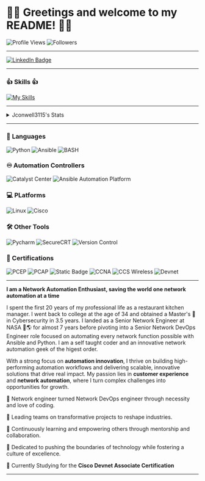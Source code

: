 # 🐍👋 Greetings and welcome to my README! 👋🐍

![Profile Views](https://komarev.com/ghpvc/?username=jconwell3115)
![Followers](https://img.shields.io/github/followers/jconwell3115)

---
<div id="badges">
  <a href="https://www.linkedin.com/in/jconwellnetworkdevopsprofessional/">
    <img src="https://img.shields.io/badge/LinkedIn-blue?style=for-the-badge&logo=linkedin&logoColor=white" alt="LinkedIn Badge"/>
  </a>

---
### :+1: **Skills** :+1:
[![My Skills](https://skillicons.dev/icons?i=aws,ansible,redhat,linux,bash,vim,docker,git,github,githubactions,md,regex,pycharm,py,anaconda)](https://skillicons.dev)

---
<details>
  <summary>Jconwell3115's Stats</summary>
  
[![](https://raw.githubusercontent.com/jconwell3115/jconwell3115/main/profile-summary-card-output/dark/0-profile-details.svg)](https://github.com/vn7n24fzkq/github-profile-summary-cards)
[![](https://raw.githubusercontent.com/jconwell3115/jconwell3115/main/profile-summary-card-output/dark/1-repos-per-language.svg)](https://github.com/vn7n24fzkq/github-profile-summary-cards) [![](https://raw.githubusercontent.com/jconwell3115/jconwell3115/main/profile-summary-card-output/dark/2-most-commit-language.svg)](https://github.com/vn7n24fzkq/github-profile-summary-cards)
[![](https://raw.githubusercontent.com/jconwell3115/jconwell3115/main/profile-summary-card-output/dark/3-stats.svg)](https://github.com/vn7n24fzkq/github-profile-summary-cards) [![](https://raw.githubusercontent.com/jconwell3115/jconwell3115/main/profile-summary-card-output/dark/4-productive-time.svg)](https://github.com/vn7n24fzkq/github-profile-summary-cards)

<a href="https://github.com/Tes3awy">
    <img align="center" src="https://github-readme-stats.vercel.app/api/top-langs?username=jconwell3115&hide=javascript,scss,css&theme=transparent" height=200 alt="Top Langs" />
</a>

</details>

---

### 	:abcd: **Languages**

![Python](https://img.shields.io/badge/Code-Python-informational?style=flat&logo=python&logoColor=brightgreen&color=3776AB&logoSize=auto)
![Ansible](https://img.shields.io/badge/Config%20Management-Ansible-3776AB?logo=Ansible&logoColor=brightgreen&logoSize=auto)
![BASH](https://img.shields.io/badge/Scripting-BASH-3776AB?logo=Linux&logoColor=brightgreen&logoSize=auto)

### :infinity: **Automation Controllers**

![Catalyst Center](https://img.shields.io/badge/Controller-Catalyst%20Center-green?logo=Cisco&logoColor=brightgreen&logoSize=auto)
![Ansible Automation Platform](https://img.shields.io/badge/Controller-AAP-green?logo=Ansible&logoColor=brightgreen&logoSize=auto)


### :computer: **PLatforms**

![Linux](https://img.shields.io/badge/System-Linux-informational?style=flat&logo=linux&color=FCC624&logoColor=brightgreen&logoSize=auto)
![Cisco](https://img.shields.io/badge/System-Cisco%20IOSXE-FCC624?logo=cisco&logoColor=brightgreen&logoSize=auto)

### :hammer_and_wrench: **Other Tools**

![Pycharm](https://img.shields.io/badge/IDE-PyCharm-red?logo=Pycharm&logoColor=brightgreen&logoSize=auto)
![SecureCRT](https://img.shields.io/badge/Secure_Shell-SecureCRT-red?logo=Shell&logoColor=brightgreen&logoSize=auto)
![Version Control](https://img.shields.io/badge/VCS-Git-red?logo=Git&logoColor=brightgreen&logoSize=auto)

### 📜 Certifications
![PCEP](https://img.shields.io/badge/PCEP-brightgreen?logo=python&logoColor=white&logoSize=auto)
![PCAP](https://img.shields.io/badge/PCAP-blue?logo=python&logoColor=white&logoSize=auto)
![Static Badge](https://img.shields.io/badge/Linux%2B-red?logo=comptia&logoColor=white&logoSize=auto)
![CCNA](https://img.shields.io/badge/CCNA-blue?logo=cisco&logoColor=white&logoSize=auto)
![CCS Wireless](https://img.shields.io/badge/CCS--Wireless_x2-blue?logo=cisco&logoColor=white&logoSize=auto)
![Devnet](https://img.shields.io/badge/Cisco_Devnet_Associate--Coming_Soon-yellow?logo=cisco&logoColor=white&logoSize=auto&labelColor=yellow)



---
**I am a Network Automation Enthusiast, saving the world one network automation at a time**

I spent the first 20 years of my professional life as a restaurant kitchen manager.  I went back to college at the age of 34 and obtained a Master's :scroll: in Cybersecurity in 3.5 years.  I landed as a Senior Network Engineer at NASA :rocket::earth_americas: for almost 7 years before pivoting into a Senior Network DevOps Engineer role focused on automating every network function possible with Ansible and Python.  I am a self taught coder and an innovative network automation geek of the higest order.

With a strong focus on **automation innovation**, I thrive on building high-performing automation workflows and delivering scalable, innovative solutions that drive real impact. My passion lies in **customer experience** and **network automation**, where I turn complex challenges into opportunities for growth.

📖 Network engineer turned Network DevOps engineer through necessity and love of coding.

🔭 Leading teams on transformative projects to reshape industries.

🌱 Continuously learning and empowering others through mentorship and collaboration.

🚀 Dedicated to pushing the boundaries of technology while fostering a culture of excellence. 

:notebook_with_decorative_cover: Currently Studying for the **Cisco Devnet Associate Certification**
***


<!---
jconwell3115/jconwell3115 is a ✨ special ✨ repository because its `README.md` (this file) appears on your GitHub profile.
You can click the Preview link to take a look at your changes.
--->
